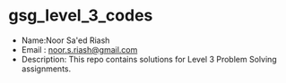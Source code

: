 # gsg_level_3_codes

- Name:Noor Sa'ed Riash
- Email : noor.s.riash@gmail.com
- Description: This repo contains solutions for Level 3 Problem Solving assignments.
